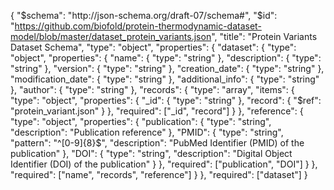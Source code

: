 {
  "$schema": "http://json-schema.org/draft-07/schema#",
  "$id": "https://github.com/biofold/protein-thermodynamic-dataset-model/blob/master/dataset_protein_variants.json",
  "title": "Protein Variants Dataset Schema",
  "type": "object",
  "properties": {
    "dataset": {
      "type": "object",
      "properties": {
        "name": { "type": "string" },
        "description": { "type": "string" },
        "version": { "type": "string" },
        "creation_date": { "type": "string" },
        "modification_date": { "type": "string" },
        "additional_info": { "type": "string" },
        "author": { "type": "string" },
        "records": {
          "type": "array",
          "items": {
            "type": "object",
            "properties": {
              "_id": { "type": "string" },
              "record": { "$ref": "protein_variant.json" }
            },
            "required": ["_id", "record"]
          }
        },
        "reference": {
          "type": "object",
          "properties": {
            "publication": {
              "type": "string",
              "description": "Publication reference"
            },
            "PMID": {
              "type": "string",
              "pattern": "^[0-9]{8}$",
              "description": "PubMed Identifier (PMID) of the publication"
            },
            "DOI": {
              "type": "string",
              "description": "Digital Object Identifier (DOI) of the publication"
            }
          },
          "required": ["publication", "DOI"]
        }
      },
      "required": ["name", "records", "reference"]
    }
  },
  "required": ["dataset"]
}

